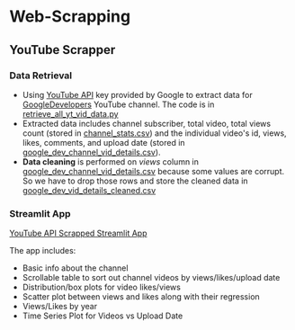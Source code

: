 # Web-Scrapping

## YouTube Scrapper

### Data Retrieval
- Using [YouTube API](https://developers.google.com/youtube/v3) key provided by Google to extract data for [GoogleDevelopers]((https://www.youtube.com/@GoogleDevelopers)) YouTube channel. The code is in [retrieve_all_yt_vid_data.py](https://github.com/rukshar69/Web-Scrapping/blob/main/YoutubeScrapper/retrieve_all_yt_vid_data.py)
- Extracted data includes channel subscriber, total video, total views count (stored in [channel_stats.csv](https://github.com/rukshar69/Web-Scrapping/blob/main/YoutubeScrapper/data/channel_stats.csv)) and the individual video's id, views, likes, comments, and upload date (stored in [google_dev_channel_vid_details.csv](https://github.com/rukshar69/Web-Scrapping/blob/main/YoutubeScrapper/data/google_dev_channel_vid_details.csv)).
- **Data cleaning** is performed on *views* column in [google_dev_channel_vid_details.csv](https://github.com/rukshar69/Web-Scrapping/blob/main/YoutubeScrapper/data/google_dev_channel_vid_details.csv) because some values are corrupt. So we have to drop those rows and store the cleaned data in [google_dev_vid_details_cleaned.csv](https://github.com/rukshar69/Web-Scrapping/blob/main/YoutubeScrapper/data/google_dev_vid_details_cleaned.csv)

### Streamlit App
[YouTube API Scrapped Streamlit App](https://yt-api-6zp16ra8uc.streamlit.app/)

The app includes:
- Basic info about the channel
- Scrollable table to sort out channel videos by views/likes/upload date
- Distribution/box plots for video likes/views
- Scatter plot between views and likes along with their regression
- Views/Likes by year
- Time Series Plot for Videos vs Upload Date